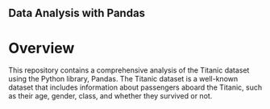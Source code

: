 ## Data Analysis with Pandas
# Overview
This repository contains a comprehensive analysis of the Titanic dataset using the Python library, Pandas. The Titanic dataset is a well-known dataset that includes information about passengers aboard the Titanic, such as their age, gender, class, and whether they survived or not.
